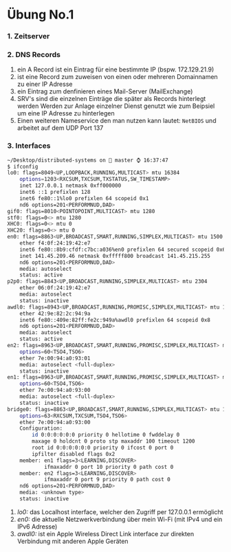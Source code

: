 # Übung No.1 

### 1. Zeitserver


### 2. DNS Records

  1. ein A Record ist ein Eintrag für eine bestimmte IP (bspw. 172.129.21.9)
  2. ist eine Record zum zuweisen von einen oder mehreren Domainnamen zu einer IP Adresse
  3. ein Eintrag zum denfinieren eines Mail-Server (MailExchange)
  4. SRV's sind die einzelnen Einträge die später als Records hinterlegt werden
     Werden zur Anlage einzelner Dienst genutzt wie zum Beipsiel um eine IP Adresse zu hinterlegen
  5. Einen weiteren Nameservice den man nutzen kann lautet: `NetBIOS` und arbeitet auf dem UDP Port 137
  
### 3. Interfaces

```sh
~/Desktop/distributed-systems on  master ⌚ 16:37:47
$ ifconfig
lo0: flags=8049<UP,LOOPBACK,RUNNING,MULTICAST> mtu 16384
	options=1203<RXCSUM,TXCSUM,TXSTATUS,SW_TIMESTAMP>
	inet 127.0.0.1 netmask 0xff000000
	inet6 ::1 prefixlen 128
	inet6 fe80::1%lo0 prefixlen 64 scopeid 0x1
	nd6 options=201<PERFORMNUD,DAD>
gif0: flags=8010<POINTOPOINT,MULTICAST> mtu 1280
stf0: flags=0<> mtu 1280
XHC0: flags=0<> mtu 0
XHC20: flags=0<> mtu 0
en0: flags=8863<UP,BROADCAST,SMART,RUNNING,SIMPLEX,MULTICAST> mtu 1500
	ether f4:0f:24:19:42:e7
	inet6 fe80::8b9:cfdf:c7bc:a036%en0 prefixlen 64 secured scopeid 0x6
	inet 141.45.209.46 netmask 0xfffff800 broadcast 141.45.215.255
	nd6 options=201<PERFORMNUD,DAD>
	media: autoselect
	status: active
p2p0: flags=8843<UP,BROADCAST,RUNNING,SIMPLEX,MULTICAST> mtu 2304
	ether 06:0f:24:19:42:e7
	media: autoselect
	status: inactive
awdl0: flags=8943<UP,BROADCAST,RUNNING,PROMISC,SIMPLEX,MULTICAST> mtu 1484
	ether 42:9e:82:2c:94:9a
	inet6 fe80::409e:82ff:fe2c:949a%awdl0 prefixlen 64 scopeid 0x8
	nd6 options=201<PERFORMNUD,DAD>
	media: autoselect
	status: active
en2: flags=8963<UP,BROADCAST,SMART,RUNNING,PROMISC,SIMPLEX,MULTICAST> mtu 1500
	options=60<TSO4,TSO6>
	ether 7e:00:94:a0:93:01
	media: autoselect <full-duplex>
	status: inactive
en1: flags=8963<UP,BROADCAST,SMART,RUNNING,PROMISC,SIMPLEX,MULTICAST> mtu 1500
	options=60<TSO4,TSO6>
	ether 7e:00:94:a0:93:00
	media: autoselect <full-duplex>
	status: inactive
bridge0: flags=8863<UP,BROADCAST,SMART,RUNNING,SIMPLEX,MULTICAST> mtu 1500
	options=63<RXCSUM,TXCSUM,TSO4,TSO6>
	ether 7e:00:94:a0:93:00
	Configuration:
		id 0:0:0:0:0:0 priority 0 hellotime 0 fwddelay 0
		maxage 0 holdcnt 0 proto stp maxaddr 100 timeout 1200
		root id 0:0:0:0:0:0 priority 0 ifcost 0 port 0
		ipfilter disabled flags 0x2
	member: en1 flags=3<LEARNING,DISCOVER>
	        ifmaxaddr 0 port 10 priority 0 path cost 0
	member: en2 flags=3<LEARNING,DISCOVER>
	        ifmaxaddr 0 port 9 priority 0 path cost 0
	nd6 options=201<PERFORMNUD,DAD>
	media: <unknown type>
	status: inactive
```

  1. *lo0:* das Localhost interface, welcher den Zugriff per 127.0.0.1 ermöglicht
  2. *en0:* die aktuelle Netzwerkverbindung über mein Wi-Fi (mit IPv4 und ein IPv6 Adresse)
  3. *awdl0:* ist ein Apple Wireless Direct Link interface zur direkten Verbindung mit anderen Apple Geräten
